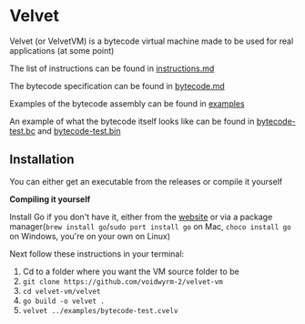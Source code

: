 # Velvet

Velvet (or VelvetVM) is a bytecode virtual machine made to be used for real applications (at some point)

The list of instructions can be found in [instructions.md](<./instructions.md>)

The bytecode specification can be found in [bytecode.md](<./bytecode.md>)

Examples of the bytecode assembly can be found in [examples](<./examples>)

An example of what the bytecode itself looks like can be found in [bytecode-test.bc](<./examples/bytecode-test.bc>) and [bytecode-test.bin](<./examples/bytecode-test.bin>)

## Installation

You can either get an executable from the releases or compile it yourself

**Compiling it yourself**

Install Go if you don't have it, either from the [website](<https://go.dev>) or via a package manager(`brew install go`/`sudo port install go` on Mac, `choco install go` on Windows, you're on your own on Linux)

Next follow these instructions in your terminal:
1. Cd to a folder where you want the VM source folder to be
1. `git clone https://github.com/voidwyrm-2/velvet-vm`
3. `cd velvet-vm/velvet`
4. `go build -o velvet .`
5. `velvet ../examples/bytecode-test.cvelv`
